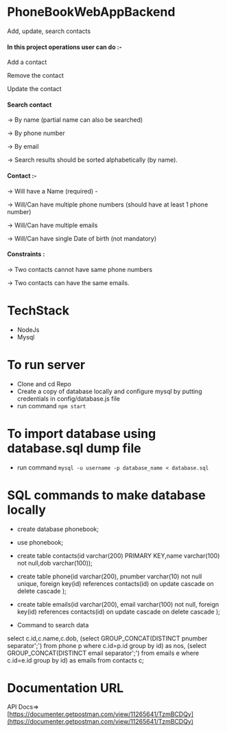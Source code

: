 # PhoneBookWebAppBackend
Add, update, search contacts
#### In this project operations user can do :-

Add a contact 

Remove the contact 

Update the contact 

#### Search contact 

 -> By name (partial name can also be searched)

->  By phone number

->  By email 

->  Search results should be sorted alphabetically (by name).


#### Contact :-

-> Will have a Name (required) - 

-> Will/Can have multiple phone numbers (should have at least 1 phone number) 

-> Will/Can have multiple emails 

-> Will/Can have single Date of birth (not mandatory)


#### Constraints :

-> Two contacts cannot have same phone numbers 

-> Two contacts can have the same emails.

# TechStack
- NodeJs
- Mysql

# To run server
- Clone and cd Repo
- Create a copy of database locally and configure mysql by putting credentials in config/database.js file
- run command `npm start`

# To import database using database.sql dump file
- run command `mysql -u username -p database_name < database.sql`

# SQL commands to make database locally
- create database phonebook;
- use phonebook;
- create table contacts(id varchar(200) PRIMARY KEY,name varchar(100) not null,dob varchar(100));

- create table phone(id varchar(200), pnumber varchar(10) not null unique, foreign key(id) references contacts(id) on update cascade on delete cascade );

- create table emails(id varchar(200), email varchar(100) not null, foreign key(id) references contacts(id) on update cascade on delete cascade );

- Command to search data

select c.id,c.name,c.dob, (select GROUP_CONCAT(DISTINCT pnumber separator';') from phone p where c.id=p.id group by id) as nos, (select GROUP_CONCAT(DISTINCT email separator';') from emails e where c.id=e.id group by id) as emails from contacts c;

# Documentation URL
API Docs=>[https://documenter.getpostman.com/view/11265641/TzmBCDQy](https://documenter.getpostman.com/view/11265641/TzmBCDQy)

